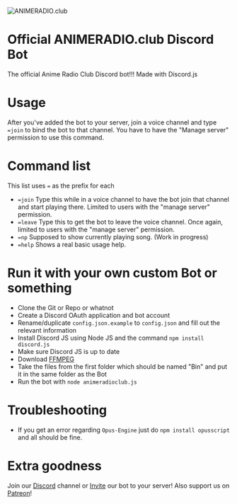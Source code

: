 ![ANIMERADIO.club](https://lh6.googleusercontent.com/VNcVC8IsRRfTH8urUaRHQJHHj59MpKzTA3TJYOmQBP12zagA_j7xAZI0gNCM4ApTtLJhkCvawETb1uQ=w1920-h950-rw)

# Official ANIMERADIO.club Discord Bot
The official Anime Radio Club Discord bot!!! Made with Discord.js
# Usage
After you've added the bot to your server, join a voice channel and type `=join` to bind the bot to that channel. You have to have the "Manage server" permission to use this command.
# Command list
This list uses `=` as the prefix for each
* `=join`
Type this while in a voice channel to have the bot join that channel and start playing there. Limited to users with the "manage server" permission.
* `=leave`
Type this to get the bot to leave the voice channel. Once again, limited to users with the "manage server" permission.
* `=np`
Supposed to show currently playing song. (Work in progress)
* `=help`
Shows a real basic usage help.

# Run it with your own custom Bot or something
* Clone the Git or Repo or whatnot
* Create a Discord OAuth application and bot account
* Rename/duplicate `config.json.example` to `config.json` and fill out the relevant information
* Install Discord JS using Node JS and the command `npm install discord.js`
* Make sure Discord JS is up to date
* Download [FFMPEG](https://ffmpeg.zeranoe.com/builds/win64/static/ffmpeg-20170123-e371f03-win64-static.zip)
* Take the files from the first folder which should be named "Bin" and put it in the same folder as the Bot
* Run the bot with `node animeradioclub.js`

# Troubleshooting
* If you get an error regarding `Opus-Engine` just do `npm install opusscript` and all should be fine.

# Extra goodness
Join our [Discord](https://discord.gg/WCxHjFX) channel or [Invite](https://discordapp.com/oauth2/authorize?client_id=273299834470006786&scope=bot&permissions=36702208) our bot to your server!
Also support us on [Patreon](http://patreon.com/animeradioclub)!
